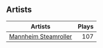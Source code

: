 ## Artists
Artists | Plays 
----- | -----: 
[Mannheim Steamroller](/artists/mannheim-steamroller-39605) | 107

